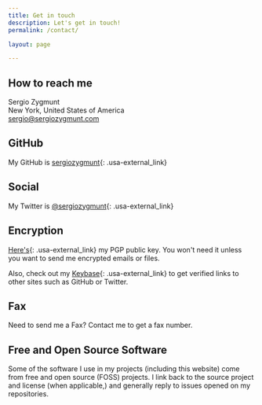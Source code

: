 ```yaml
---
title: Get in touch
description: Let's get in touch!
permalink: /contact/

layout: page

---
```


## How to reach me
Sergio Zygmunt<br>
New York, United States of America<br>
[sergio@sergiozygmunt.com](mailto:sergio@sergiozygmunt.com)

## GitHub
My GitHub is [sergiozygmunt](https://s.psdsuc.com/twnay){: .usa-external_link}

## Social
My Twitter is [@sergiozygmunt](https://s.psdsuc.com/4/3gd){: .usa-external_link}

## Encryption
[Here's](https://s.psdsuc.com/48ilv){: .usa-external_link} my PGP public key. You won't need it unless you want to send me encrypted emails or files.

Also, check out my [Keybase](https://s.psdsuc.com/zolja){: .usa-external_link} to get verified links to other sites such as GitHub or Twitter.

## Fax
Need to send me a Fax? Contact me to get a fax number.

## Free and Open Source Software
Some of the software I use in my projects (including this website) come from free and open source (FOSS) projects. I link back to the source project and license (when applicable,) and generally reply to issues opened on my repositories.
